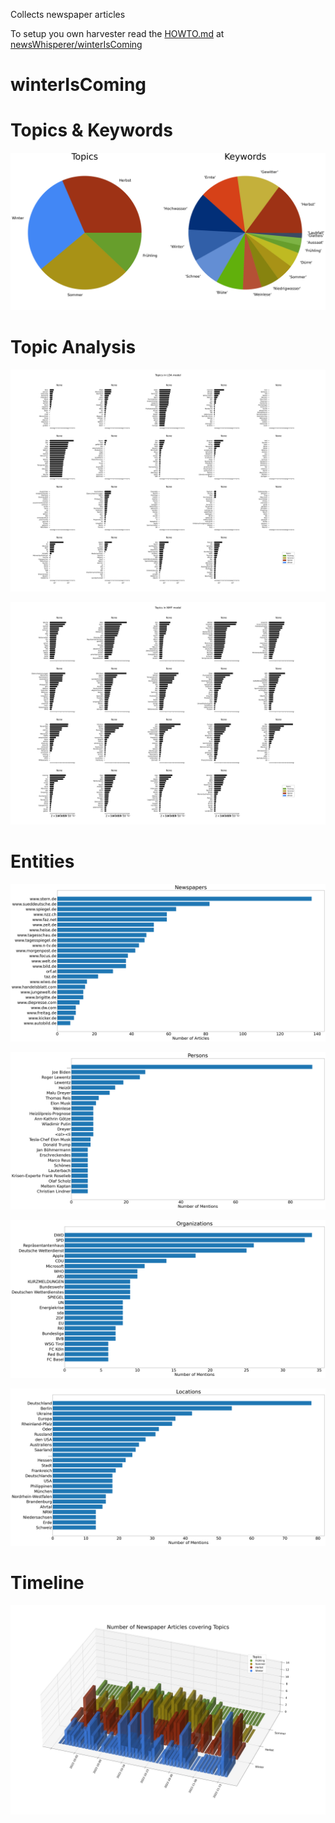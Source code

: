 
Collects newspaper articles

To setup you own harvester read the [HOWTO.md](https://github.com/newsWhisperer/winterIsComing/blob/main/HOWTO.md) at [newsWhisperer/winterIsComing](https://github.com/newsWhisperer/winterIsComing)

# winterIsComing

# Topics & Keywords

![Pie](img/keywords_pie_all.png)

# Topic Analysis

![LDA](img/topics_lda.png)

![NMF](img/topics_nmf.png)

# Entities

![Domains](img/domains_count.png)

![Persons](img/persons_count.png)

![Organizations](img/organizations_count.png)

![Locations](img/locations_count.png)

# Timeline

![DateTopic](img/dates_topics_article_count.png)




